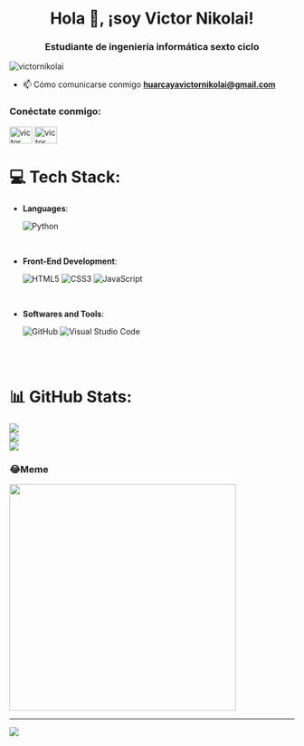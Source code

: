 <h1 align="center">Hola 👋, ¡soy Victor Nikolai!</h1>
<h3 align="center">Estudiante de ingeniería informática sexto ciclo</h3>

<p align="left"> <img src ="https://komarev.com/ghpvc/?username=victornikolai&label=Profile%20views&color=0e75b6&style=flat" alt="victornikolai" /> </p>

- 📫 Cómo comunicarse conmigo **huarcayavictornikolai@gmail.com**

<h3 align="left">Conéctate conmigo:</h3>
<p align="left">
<a href="https://www.linkedin.com/in/v%C3%ADctor-nikolai-huarcaya-333430289/" target="blank"> <img align="center" src="https://raw.githubusercontent.com/rahuldkjain/github-profile-readme-generator/master/src/images/icons/Social/linked-in-alt.svg" alt= "víctor nikolai huarcaya" height="30" width="40" /></a>
<a href="https://www.facebook.com/profile.php?id=100088434592454" target="blank"><img align="center" src="https://raw.githubusercontent.com/rahuldkjain/github-profile-readme-generator/master/src/images/icons/Social/facebook.svg" alt="victor nikolai" height="30" width="40" /></a>
</p>

# 💻 Tech Stack:

<p align="center">

- **Languages**:

    ![Python](https://img.shields.io/badge/Python%20-%2314354C.svg?style=for-the-badge&logo=python&logoColor=white)

<br>   
    
- **Front-End Development**:

   ![HTML5](https://img.shields.io/badge/HTML5%20-%23E34F26.svg?style=for-the-badge&logo=html5&logoColor=white)
   ![CSS3](https://img.shields.io/badge/CSS%20-%231572B6.svg?style=for-the-badge&logo=css3&logoColor=white)
   ![JavaScript](https://img.shields.io/badge/JavaScript%20-%23F7DF1E.svg?style=for-the-badge&logo=javascript&logoColor=black)

    
<br>

- **Softwares and Tools**:
  
  ![GitHub](https://img.shields.io/badge/github-%23121011.svg?style=for-the-badge&logo=github&logoColor=white)
  ![Visual Studio Code](https://img.shields.io/badge/Visual%20Studio%20Code-0078d7.svg?style=for-the-badge&logo=visual-studio-code&logoColor=white)


</p>

<br>
<br>

# 📊 GitHub Stats:
![](https://github-readme-stats.vercel.app/api?username=VictorNikolai&theme=dark&hide_border=false&include_all_commits=true&count_private=true)<br/>
![](https://github-readme-streak-stats.herokuapp.com/?user=VictorNikolai&theme=dark&hide_border=false)<br/>
![](https://github-readme-stats.vercel.app/api/top-langs/?username=VictorNikolai&theme=dark&hide_border=false&include_all_commits=true&count_private=true&layout=compact)



### 😂Meme
<img src='https://github.com/VictorNikolai/123/blob/main/Img.%20Proyecto/Img%201.jpeg' style="height: 400px;"/>

---
[![](https://visitcount.itsvg.in/api?id=VictorNikolai&icon=0&color=0)](https://visitcount.itsvg.in)


